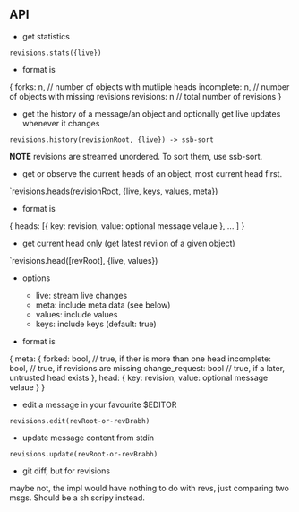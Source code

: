 ## API

- get statistics

`revisions.stats({live})`

- format is

{
  forks: n,       // number of objects with mutliple heads
  incomplete: n,  // number of objects with missing revisions
  revisions: n    // total number of revisions
}

- get the history of a message/an object and optionally get live updates whenever it changes

`revisions.history(revisionRoot, {live}) -> ssb-sort`

**NOTE** revisions are streamed unordered. To sort them, use ssb-sort.

- get or observe the current heads of an object, most current head first.

`revisions.heads(revisionRoot, {live, keys, values, meta})
 
- format is

{
  heads: [{
    key: revision,
    value: optional message velaue
  },
   ...
  ]
}

- get current head only (get latest reviion of a given object)

`revisions.head([revRoot], {live, values})

- options
  - live: stream live changes
  - meta: include meta data (see below)
  - values: include values
  - keys: include keys (default: true) 

- format is

{
  meta: {
    forked: bool, // true, if ther is more than one head
    incomplete: bool, // true, if revisions are missing
    change_request: bool // true, if a later, untrusted head exists
  },
  head: {
    key: revision,
    value: optional message velaue
  }
}

- edit a message in your favourite $EDITOR

`revisions.edit(revRoot-or-revBrabh)`

- update message content from stdin

`revisions.update(revRoot-or-revBrabh)`

- git diff, but for revisions

maybe not, the impl would have nothing to do with revs, just comparing two msgs. Should be a sh scripy instead.
